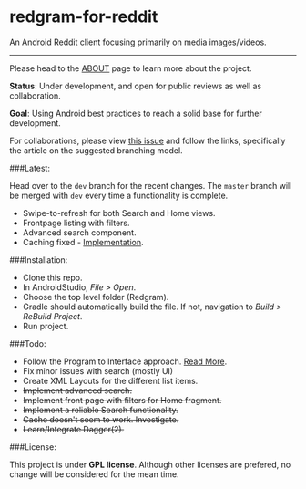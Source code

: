 # redgram-for-reddit
An Android Reddit client focusing primarily on media images/videos. 

--------------

Please head to the [ABOUT](/ABOUT.md) page to learn more about the project. 

**Status**: Under development, and open for public reviews as well as collaboration.

**Goal**: Using Android best practices to reach a solid base for further development.

For collaborations, please view [this issue](https://github.com/Redgram/redgram-for-reddit/issues/1) and follow the links, specifically the article on the suggested branching model.

###Latest:

Head over to the `dev` branch for the recent changes. The `master` branch will be merged with `dev` every time a functionality is complete.

- Swipe-to-refresh for both Search and Home views.
- Frontpage listing with filters.
- Advanced search component.
- Caching fixed - [Implementation](/Redgram/app/src/main/java/com/matie/redgram/data/network/api/reddit/base/RedditServiceBase.java).

###Installation:

- Clone this repo.
- In AndroidStudio, *File > Open*.
- Choose the top level folder (Redgram).
- Gradle should automatically build the file. If not, navigation to *Build > ReBuild Project*.
- Run project.

###Todo:

- Follow the Program to Interface approach. [Read More](http://stackoverflow.com/questions/383947/what-does-it-mean-to-program-to-an-interface).
- Fix minor issues with search (mostly UI)
- Create XML Layouts for the different list items.
- <del>Implement advanced search.
- <del>Implement front page with filters for Home fragment.
- <del>Implement a reliable Search functionality.
- <del>Cache doesn't seem to work. Investigate.
- <del>Learn/Integrate Dagger(2).

###License:

This project is under **GPL license**. Although other licenses are prefered, no change will be considered for the mean time.
